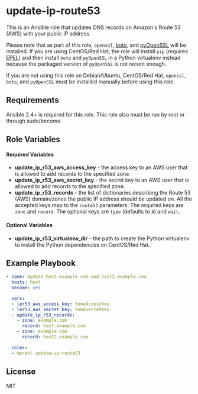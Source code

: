 # update-ip-route53
This is an Ansible role that updates DNS records on Amazon's Route 53 (AWS) with
your public IP address.

Please note that as part of this role, `openssl`, [boto](https://github.com/boto/boto), and
[pyOpenSSL](https://github.com/pyca/pyopenssl) will be installed. If you are using CentOS/Red Hat, the role will
install `pip` (requires [EPEL](https://fedoraproject.org/wiki/EPEL)) and then install `boto` and `pyOpenSSL` in a
Python virtualenv instead because the packaged version of `pyOpenSSL` is not recent enough.

If you are not using this role on Debian/Ubuntu, CentOS/Red Hat,
`openssl`, `boto`, and `pyOpenSSL` must be installed manually before using this role.

## Requirements

Ansible 2.4+ is required for this role. This role also must be run by root or
through sudo/become.

## Role Variables

#### Required Variables
* **update_ip_r53_aws_access_key** - the access key to an AWS user that is allowed to add records to the specified zone.
* **update_ip_r53_aws_secret_key** - the secret key to an AWS user that is allowed to add records to the specified zone.
* **update_ip_r53_records** - the list of dictionaries describing the Route 53 (AWS) domain/zones the public IP address
    should be updated on. All the accepted keys map to the `route53` parameters. The required keys are `zone` and
    `record`. The optional keys are `type` (defaults to `A`) and `wait`.

#### Optional Variables
* **update_ip_r53_virtualenv_dir** - the path to create the Python virtualenv to install the Python dependencies on
    CentOS/Red Hat.

## Example Playbook

```yaml
- name: Update host.example.com and host2.example.com
  hosts: host
  become: yes

  vars:
  - ler53_aws_access_key: SomeAccessKey
  - ler53_aws_secret_key: SomeSecretKey
  - update_ip_r53_records:
    - zone: example.com
      record: host.example.com
    - zone: example.com
      record: host2.example.com

  roles:
  - mprahl.update-ip-route53
```

## License

MIT
